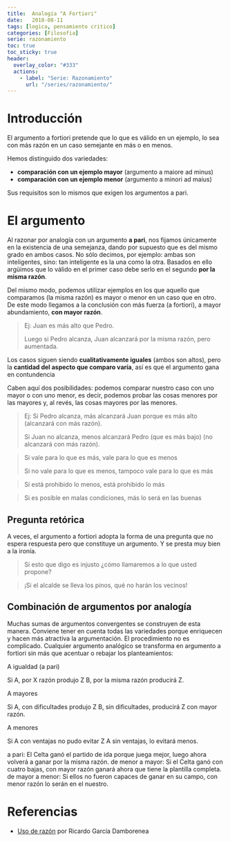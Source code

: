 ```yaml
---
title:  Analogía "A Fortiori"
date:   2018-08-11
tags: [logica, pensamiento critico]
categories: [Filosofia]
serie: razonamiento
toc: true
toc_sticky: true
header:
  overlay_color: "#333"
  actions:
    - label: "Serie: Razonamiento"
      url: "/series/razonamiento/"
---
```


# Introducción
El argumento a fortiori pretende que lo que es válido en un ejemplo, lo sea con más razón en un caso semejante en más o en menos.

Hemos distinguido dos variedades:
-  **comparación con un ejemplo mayor** (argumento a maiore ad minus)
-  **comparación con un ejemplo menor** (argumento a minori ad maius)

Sus requisitos son lo mismos que exigen los argumentos a pari.

# El argumento
Al razonar por analogía con un argumento  **a pari**, nos fijamos únicamente en la existencia de una semejanza, dando por supuesto que es del mismo grado en ambos casos. No sólo decimos, por ejemplo: ambas son inteligentes, sino: tan inteligente es la una como la otra. Basados en ello argüimos que lo válido en el primer caso debe serlo en el segundo  **por la misma razón**.

Del mismo modo, podemos utilizar ejemplos en los que aquello que comparamos (la misma razón) es mayor o menor en un caso que en otro. De este modo llegamos a la conclusión con más fuerza (a fortiori), a mayor abundamiento,  **con mayor razón**.

>Ej: Juan es más alto que Pedro.
>
>Luego si Pedro alcanza, Juan alcanzará por la misma razón, pero aumentada.

Los casos siguen siendo  **cualitativamente iguales**  (ambos son altos), pero la  **cantidad del aspecto que comparo varía**, así es que el argumento gana en contundencia

Caben aquí dos posibilidades: podemos comparar nuestro caso con uno mayor o con uno menor, es decir, podemos probar las cosas menores por las mayores y, al revés, las cosas mayores por las menores.

>Ej: Si Pedro alcanza, más alcanzará Juan porque es más alto (alcanzará con más razón).
>
>Si Juan no alcanza, menos alcanzará Pedro (que es más bajo) (no alcanzará con más razón).

>Si vale para lo que es más, vale para lo que es menos
>
>Si no vale para lo que es menos, tampoco vale para lo que es más

>Si está prohibido lo menos, está prohibido lo más

>Si es posible en malas condiciones, más lo será en las buenas

## Pregunta retórica
A veces, el argumento a fortiori adopta la forma de una pregunta que no espera respuesta pero que constituye un argumento. Y se presta muy bien a la ironía.

>Si esto que digo es injusto ¿cómo llamaremos a lo que usted propone?

>¡Si el alcalde se lleva los pinos, qué no harán los vecinos!

## Combinación de argumentos por analogía

Muchas sumas de argumentos convergentes se construyen de esta manera. Conviene tener en cuenta todas las variedades porque enriquecen y hacen más atractiva la argumentación. El procedimiento no es complicado. Cualquier argumento analógico se transforma en argumento a fortiori sin más que acentuar o rebajar los planteamientos:

A igualdad (a pari)

Si A, por X razón produjo Z
B, por la misma razón producirá Z.

A mayores

Si A, con dificultades produjo Z
B, sin dificultades, producirá Z con mayor razón.

A menores

Si A con ventajas no pudo evitar Z
A sin ventajas, lo evitará menos.

a pari: El Celta ganó el partido de ida porque juega mejor, luego ahora volverá a ganar por la misma razón.
de menor a mayor: Si el Celta ganó con cuatro bajas, con mayor razón ganará ahora que tiene la plantilla completa.
de mayor a menor: Si ellos no fueron capaces de ganar en su campo, con menor razón lo serán en el nuestro.

# Referencias
- [Uso de razón](http://www.usoderazon.com) por Ricardo García Damborenea
<!--stackedit_data:
eyJoaXN0b3J5IjpbLTk5NTI3MDc2Ml19
-->